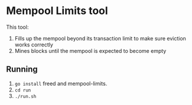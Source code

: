 # Mempool Limits tool

This tool:

1. Fills up the mempool beyond its transaction limit to make sure eviction works correctly
2. Mines blocks until the mempool is expected to become empty

## Running

1. `go install` freed and mempool-limits.
2. `cd run`
3. `./run.sh`


